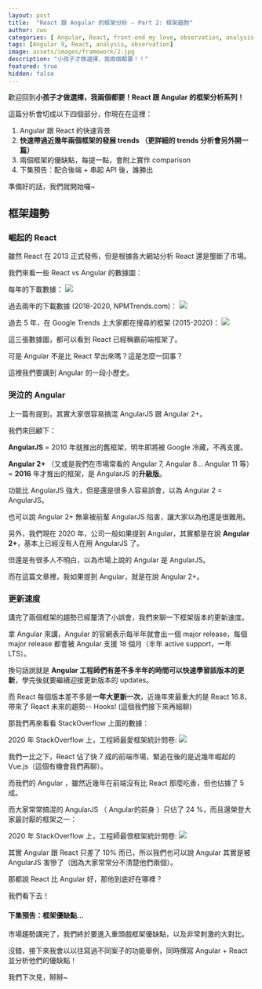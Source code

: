 ```yaml
---
layout: post
title:  "React 跟 Angular 的框架分析 — Part 2: 框架趨勢"
author: cwu
categories: [ Angular, React, front-end my love, observation, analysis notes, trends, study notes, new framework! ]
tags: [Angular 9, React, analysis, observation]
image: assets/images/framework/2.jpg
description: "小孩子才做選擇，我兩個都要！！"
featured: true
hidden: false
---
```


歡迎回到**小孩子才做選擇，我兩個都要！React 跟 Angular 的框架分析系列！**

這篇分析會切成以下四個部分，你現在在這裡：

<ol class="pl-4">
<li>Angular 跟 React 的快速背景</li>
<li><span class="highlight-text"><strong>快速帶過近幾年兩個框架的發展 trends （更詳細的 trends 分析會另外開一篇）</strong></span></li>
<li>兩個框架的優缺點，每提一點，會附上實作 comparison</li>
<li>下集預告：配合後端 + 串起 API 後，誰勝出</li>
</ol>

準備好的話，我們就開始囉~


## 框架趨勢

### 崛起的 React

雖然 React 在 2013 正式發佈，但是根據各大網站分析 React 還是壟斷了市場。

我們來看一些 React vs Angular 的數據圖：

每年的下載數據：
![](https://i.imgur.com/irbL5jy.png)

過去兩年的下載數據 (2018-2020, NPMTrends.com)：
![](https://i.imgur.com/64x8ffn.png)

過去 5 年，在 Google Trends 上大家都在搜尋的框架 (2015-2020)：
![](https://i.imgur.com/UgVSygv.png)



這三張數據圖，都可以看到 React 已經稱霸前端框架了。

可是 Angular 不是比 React 早出來嗎？這是怎麼一回事？

這裡我們要講到 Angular 的一段小歷史。

### 哭泣的 Angular

上一篇有提到，其實大家很容易搞混 AngularJS 跟 Angular 2+。

我們來回顧下：

**AngularJS** = 2010 年就推出的舊框架，明年即將被 Google 冷藏，不再支援。

**Angular 2+** （又或是我們在市場常看的 Angular 7, Angular 8... Angular 11 等） = **2016** 年才推出的框架，是 AngularJS 的**升級版**。

功能比 AngularJS 強大，但是還是很多人容易誤會，以為 Angular 2 = AngularJS。

也可以說 Angular 2+ 無辜被前輩 AngularJS 陷害，讓大家以為他還是很難用。 

另外，我們現在 2020 年，公司一般如果提到 Angular，其實都是在說 **Angular 2+**，基本上已經沒有人在用 AngularJS 了。

但還是有很多人不明白，以為市場上說的 Angular 是 AngularJS。

<span class="highlight-text">而在這篇文章裡，我如果提到 Angular，就是在說 Angular 2+。</span>


### 更新速度

講完了兩個框架的趨勢已經釐清了小誤會，我們來聊一下框架版本的更新速度。

拿 Angular 來講，Angular 的官網表示每半年就會出一個 major release，每個 major release 都會被 Angular 支援 18 個月（半年 active support，一年 LTS）。

換句話說就是 **Angular 工程師們有差不多半年的時間可以快速學習該版本的更新**，學完後就要繼續迎接更新版本的 updates。

而 React 每個版本差不多是**一年大更新一次**，近幾年來最重大的是 React 16.8，帶來了 React 未來的趨勢-- Hooks! (這個我們接下來再細聊)

那我們再來看看 StackOverflow 上面的數據：

2020 年 StackOverflow 上，工程師最愛框架統計問卷:
![](https://i.imgur.com/jPVI0VA.png)


我們一比之下，React 佔了快 7 成的前端市場，緊追在後的是近幾年崛起的 Vue.js（這個有機會我們再聊）。

而我們的 Angular ，雖然近幾年在前端沒有比 React 那麼吃香，但也佔據了 5 成。

而大家常常搞混的 AngularJS （ Angular的前身 ）只佔了 24 %，而且還榮登大家最討厭的框架之一：

2020 年 StackOverflow 上，工程師最恨框架統計問卷:
![](https://i.imgur.com/TXBF4t1.png)


其實 Angular 跟 React 只差了 10% 而已，所以我們也可以說 Angular 其實是被 AngularJS 害慘了（因為大家常常分不清楚他們兩個）。

那都說 React 比 Angular 好，那他到底好在哪裡？

我們看下去！



#### 下集預告：框架優缺點...

市場趨勢講完了，我們終於要進入重頭戲框架優缺點，以及非常刺激的大對比。

沒錯，接下來我會以以往寫過不同案子的功能舉例，同時撰寫 Angular + React 並分析他們的優缺點！

我們下次見，掰掰~